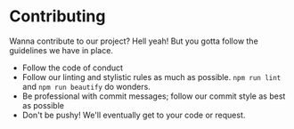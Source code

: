 # Contributing
Wanna contribute to our project? Hell yeah! But you gotta follow the guidelines we have in place.

-  Follow the code of conduct
-  Follow our linting and stylistic rules as much as possible. `npm run lint` and `npm run beautify` do wonders.
-  Be professional with commit messages; follow our commit style as best as possible
-  Don't be pushy! We'll eventually get to your code or request.
